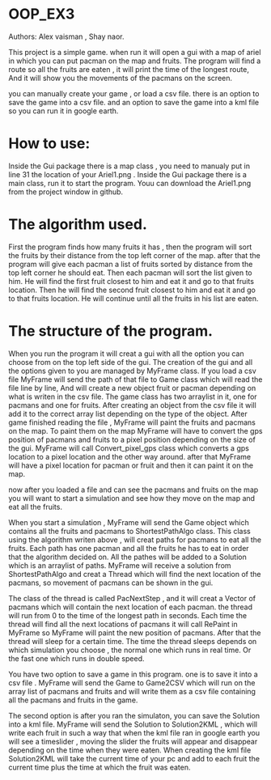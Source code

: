 # OOP_EX3

Authors: Alex vaisman , Shay naor.

This project is a simple game.
when run it will open a gui with a map of ariel in which you can put pacman on the map and fruits.
The program will find a route so all the fruits are eaten , it will print the time of the longest route,
And it will show you the movements of the pacmans on the screen.

you can manually create your game , or load a csv file.
there is an option to save the game into a csv file.
and an option to save the game into a kml file so you can run it in google earth.

# How to use:
Inside the Gui package there is a map class , you need to manualy put in line 31 the location of your Ariel1.png .
Inside the Gui package there is a main class, run it to start the program. 
Youu can download the Ariel1.png from the project window in github. 

# The algorithm used.
First the program finds how many fruits it has , then the program  will sort the fruits by their distance from the top left corner
of the map. after that the program will give each pacman a list of fruits sorted by distance from the top left corner he should eat.
Then each pacman will sort the list given to him.
He will find the first fruit closest to him and eat it and go to that fruits location.
Then he will find the second fruit closest to him and eat it and go to that fruits location.
He will continue until all the fruits in his list are eaten.

# The structure of the program.
When you run the program it will creat a gui with all the option you can choose from on the top left side of the gui.
The creation of the gui and all the options given to you are managed by MyFrame class.
If you load a csv file MyFrame will send the path of that file to Game class which will read the file line by line,
And will create a new object fruit or pacman depending on what is writen in the csv file.
The game class has two arraylist in it, one for pacmans and one for fruits.
After creating an object from the csv file it will add it to the correct array list depending on the type of the object.
After game finished reading the file , MyFrame will paint the fruits and pacmans on the map.
To paint them on the map MyFrame will have to convert the gps position of pacmans and fruits to a pixel position depending
on the size of the gui.
MyFrame will call Convert_pixel_gps class which converts a gps location to a pixel location and the other way around.
after that MyFrame will have a pixel location for pacman or fruit and then it can paint it on the map.

now after you loaded a file and can see the pacmans and fruits on the map you will want to start a simulation and see
how they move on the map and eat all the fruits.
 
When you start a simulation , MyFrame will send the Game object which contains all the fruits and pacmans to ShortestPathAlgo class.
This class using the algorithm writen above , will creat paths for pacmans to eat all the fruits.
Each path has one pacman and all the fruits he has to eat in order that the algorithm decided on.
All the pathes will be added to a Solution which is an arraylist of paths.
MyFrame will receive a solution from ShortestPathAlgo and creat a Thread which will find the next location of the pacmans,
so movement of pacmans can be shown in the gui.

The class of the thread is called PacNextStep , and it will creat a Vector of pacmans which will contain the next location
of each pacman. the thread will run from 0 to the time of the longest path in seconds.
Each time the thread will find all the next locations of pacmans it will call RePaint in MyFrame so MyFrame will paint the 
new position of pacmans.
After that the thread will sleep for a certain time.
The time the thread sleeps depends on which simulation you choose , the normal one which runs in real time.
Or the fast one which runs in double speed.

You have two option to save a game in this program.
one is to save it into a csv file .
MyFrame will send the Game to Game2CSV which will run on the array list of pacmans and fruits and will write them as a csv file
containing all the pacmans and fruits in the game.

The second option is after you ran the simulaton, you can save the Solution into a kml file.
MyFrame will send the Solution to Solution2KML , which will write each fruit in such a way that when the kml file ran
in google earth you will see a timeslider , moving the slider the fruits will appear and disappear depending on the time 
when they were eaten.
When creating the kml file Solution2KML will take the current time of your pc and add to each fruit the current time plus
the time at which the fruit was eaten.



